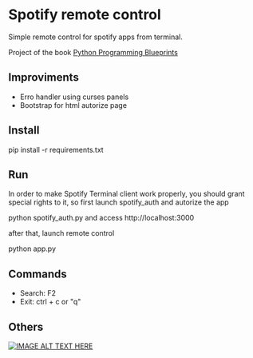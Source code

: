 
# Spotify remote control

Simple remote control for spotify apps from terminal.

Project of the book [Python Programming Blueprints](https://www.packtpub.com/mapt/book/application_development/9781786468161?utm_source=all%20updates&utm_campaign=a532fdc6a6-Mapt_new_title_releases_25_01_18&utm_medium=email&utm_term=0_c970747b22-a532fdc6a6-169822065&mc_cid=a532fdc6a6&mc_eid=b722ebf882)

## Improviments 
 - Erro handler using curses panels
 - Bootstrap for html autorize page

## Install

pip install -r requirements.txt

## Run

In order to make Spotify Terminal client work properly,  you should grant special rights to it, so first launch spotify_auth and autorize the 
app

python spotify_auth.py and access http://localhost:3000

after that, launch remote control

python app.py

## Commands
 - Search: F2
 - Exit: ctrl + c or "q"

 ## Others

[![IMAGE ALT TEXT HERE](https://img.youtube.com/vi/YOUTUBE_VIDEO_ID_HERE/0.jpg)](https://www.youtube.com/watch?v=EfJIJ_9e8vQ)
 
